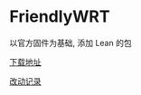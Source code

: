 # FriendlyWRT

以官方固件为基础, 添加 Lean 的包

[下载地址](https://github.com/songchenwen/nanopi-r2s/releases/download/FriendlyWRT-2020-05-01-55f162a/FriendlyWRT-2020-05-01-55f162a-ROM.zip)

[改动记录](CHANGELOG.md)

